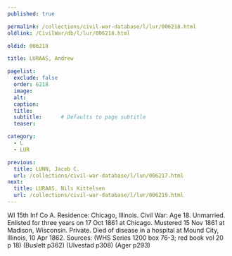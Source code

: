 ```yaml
---
published: true

permalink: /collections/civil-war-database/l/lur/006218.html
oldlink: /CivilWar/db/l/lur/006218.html

oldid: 006218

title: LURAAS, Andrew

pagelist:
  exclude: false
  order: 6218
  image: 
  alt:
  caption:
  title:
  subtitle:      # Defaults to page subtitle
  teaser:

category: 
  - L 
  - LUR

previous:
  title: LUNN, Jacob C.
  url: /collections/civil-war-database/l/lun/006217.html  
next:
  title: LURAAS, Nils Kittelsen
  url: /collections/civil-war-database/l/lur/006219.html   
---
```

WI 15th Inf Co A. Residence: Chicago, Illinois. Civil War: Age 18. Unmarried. Enlisted for three years on 17 Oct 1861 at Chicago. Mustered 15 Nov 1861 at Madison, Wisconsin. Private. Died of disease in a hospital at Mound City, Illinois, 10 Apr 1862. Sources: (WHS Series 1200 box 76-3; red book vol 20 p 18) (Buslett p362) (Ulvestad p308) (Ager p293)